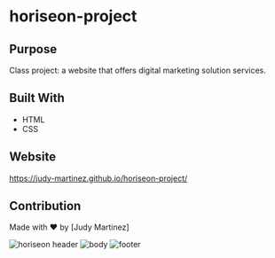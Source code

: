 # horiseon-project

## Purpose
Class project: a website that offers digital marketing solution services.

## Built With
* HTML
* CSS

## Website
https://judy-martinez.github.io/horiseon-project/

## Contribution
Made with ❤️ by [Judy Martinez]

![horiseon header](https://user-images.githubusercontent.com/93234615/141702816-d05eee23-98fb-4817-9cfe-fcd986ff04bd.jpg)
![body](https://user-images.githubusercontent.com/93234615/141702823-c925edbe-e476-44e3-a53d-9b8e7b823511.png)
![footer](https://user-images.githubusercontent.com/93234615/141702827-5f73cff9-36b9-42f1-a194-62af70d3103d.png)
